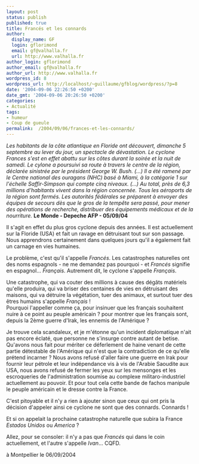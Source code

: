 ```yaml
---
layout: post
status: publish
published: true
title: Francés et les connards
author:
  display_name: GF
  login: gflorimond
  email: gf@valhalla.fr
  url: http://www.valhalla.fr
author_login: gflorimond
author_email: gf@valhalla.fr
author_url: http://www.valhalla.fr
wordpress_id: 8
wordpress_url: http://localhost/~guillaume/gfblog/wordpress/?p=8
date: '2004-09-06 22:26:50 +0200'
date_gmt: '2004-09-06 20:26:50 +0200'
categories:
- Actualité
tags:
- humeur
- Coup de gueule
permalink:  /2004/09/06/frances-et-les-connards/
---
```

<p><em>Les habitants de la c&ocirc;te atlantique en Floride ont d&eacute;couvert, dimanche 5 septembre au lever du jour, un spectacle de d&eacute;vastation. Le cyclone Frances s'est en effet abattu sur les c&ocirc;tes durant la soir&eacute;e et la nuit de samedi. Le cylone a poursuivi sa route &agrave; travers le centre de la r&eacute;gion, d&eacute;clar&eacute;e sinistr&eacute;e par le pr&eacute;sident George W. Bush. (...) Il a &eacute;t&eacute; ramen&eacute; par le Centre national des ouragans (NHC) bas&eacute; &agrave; Miami, &agrave; la cat&eacute;gorie 1 sur l'&eacute;chelle Saffir-Simpson qui compte cinq niveaux. (...) Au total, pr&egrave;s de 6,3 millions d'habitants vivent dans la r&eacute;gion concern&eacute;e. Tous les a&eacute;roports de la r&eacute;gion sont ferm&eacute;s. Les autorit&eacute;s f&eacute;d&eacute;rales se pr&eacute;parent &agrave; envoyer des &eacute;quipes de secours d&egrave;s que le gros de la temp&ecirc;te sera pass&eacute;, pour mener des op&eacute;rations de recherche, distribuer des &eacute;quipements m&eacute;dicaux et de la nourriture.</em> <strong>Le Monde - Depeche AFP - 05/09/04</strong></p>
<p>Il s'agit en effet du plus gros cyclone depuis des ann&eacute;es. Il est actuellement sur la Floride (USA) et fait un ravage en d&eacute;truisant tout sur son passage. Nous apprendrons certainement dans quelques jours qu'il a &eacute;galement fait un carnage en vies humaines. </p>
<p>Le probl&egrave;me, c'est qu'il s'appelle <em>Franc&eacute;s</em>. Les catastrophes naturelles ont des noms espagnols - ne me demandez pas pourquoi - et <em>Franc&eacute;s</em> signifie en espagnol... <em>Fran&ccedil;ais</em>. Autrement dit, le cyclone s'appelle <em>Fran&ccedil;ais</em>.</p>
<p>Une catastrophe, qui va couter des millions &agrave; cause des d&eacute;g&acirc;ts mat&eacute;riels qu'elle produira, qui va briser des centaines de vies en d&eacute;truisant des maisons, qui va d&eacute;truire la v&eacute;g&eacute;tation, tuer des animaux, et surtout tuer des &ecirc;tres humains s'appelle <em>Fran&ccedil;ais</em> !<br />
  Pourquoi l'appeller comme &ccedil;a, pour insinuer que les fran&ccedil;ais souhaitent nuire &agrave; ce point au peuple am&eacute;ricain ? pour montrer que les fran&ccedil;ais sont, depuis la 2&egrave;me guerre d'Irak, les ennemis de l'Am&eacute;rique ? </p>
<p>Je trouve cela scandaleux, et je m'&eacute;tonne qu'un incident diplomatique n'ait pas encore &eacute;clat&eacute;, que personne ne s'insurge contre autant de betise. Qu'avons nous fait pour m&eacute;riter ce d&eacute;ferlement de haine venant de cette partie d&eacute;testable de l'Am&eacute;rique qui n'est que la contradiction de ce qu'elle pr&eacute;tend incarner ? Nous avons refus&eacute; d'aller faire une guerre en Irak pour fournir leur p&eacute;trole et leur ind&eacute;pendance vis &agrave; vis de l'Arabie Saoudite aux USA, nous avons refus&eacute; de fermer les yeux sur les mensonges et les escroqueries de l'administration soumise au complexe militaro-industriel actuellement au pouvoir. Et pour tout cela cette bande de fachos manipule le peuple am&eacute;ricain et le dresse contre la France. </p>
<p>C'est pitoyable et il n'y a rien &agrave; ajouter sinon que ceux qui ont pris la d&eacute;cision d'appeler ainsi ce cyclone ne sont que des connards. Connards ! </p>
<p>Et si on appelait la prochaine catastrophe naturelle que subira la France <em>Estados Unidos</em> ou <em>America</em> ?</p>
<p>Allez, pour se consoler: il n'y a pas que <em>Franc&eacute;s</em> qui dans le coin actuellement, et l'autre s'appelle <em>Ivan</em>... CQFD. </p>
<p>
&agrave; Montpellier le 06/09/2004</p>
